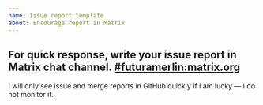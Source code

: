 ```yaml
---
name: Issue report template
about: Encourage report in Matrix
---
```

## For quick response, write your issue report in Matrix chat channel. [#futuramerlin:matrix.org](https://matrix.to/#/%23futuramerlin:matrix.org)

I will only see issue and merge reports in GitHub quickly if I am lucky — I do not monitor it.
